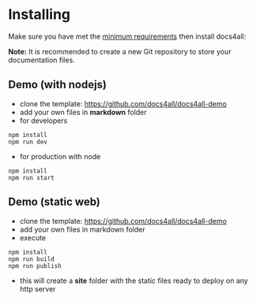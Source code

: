 <!--
{
  "order":2,
  "title": "installing"
}
-->

# Installing

Make sure you have met the [minimum requirements](./install/requirements) then install
docs4all:

**Note:** It is recommended to create a new Git repository to store your documentation files.

## Demo (with nodejs)

- clone the template: https://github.com/docs4all/docs4all-demo
- add your own files in **markdown** folder
- for developers

```
npm install
npm run dev
```

- for production with node

```
npm install
npm run start
```

## Demo (static web)

- clone the template: https://github.com/docs4all/docs4all-demo
- add your own files in markdown folder
- execute

```
npm install
npm run build
npm run publish
```

- this will create a **site** folder with the static files ready to deploy on any http server
